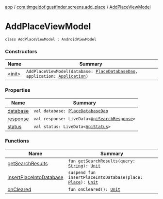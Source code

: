[app](../../index.md) / [com.timgeldof.gustfinder.screens.add_place](../index.md) / [AddPlaceViewModel](./index.md)

# AddPlaceViewModel

`class AddPlaceViewModel : AndroidViewModel`

### Constructors

| Name | Summary |
|---|---|
| [&lt;init&gt;](-init-.md) | `AddPlaceViewModel(database: `[`PlaceDatabaseDao`](../../com.timgeldof.gustfinder.database/-place-database-dao/index.md)`, application: `[`Application`](https://developer.android.com/reference/android/app/Application.html)`)` |

### Properties

| Name | Summary |
|---|---|
| [database](database.md) | `val database: `[`PlaceDatabaseDao`](../../com.timgeldof.gustfinder.database/-place-database-dao/index.md) |
| [response](response.md) | `val response: LiveData<`[`ApiSearchResponse`](../../com.timgeldof.gustfinder.network.models.search_api/-api-search-response/index.md)`>` |
| [status](status.md) | `val status: LiveData<`[`ApiStatus`](../-api-status/index.md)`>` |

### Functions

| Name | Summary |
|---|---|
| [getSearchResults](get-search-results.md) | `fun getSearchResults(query: `[`String`](https://kotlinlang.org/api/latest/jvm/stdlib/kotlin/-string/index.html)`): `[`Unit`](https://kotlinlang.org/api/latest/jvm/stdlib/kotlin/-unit/index.html) |
| [insertPlaceIntoDatabase](insert-place-into-database.md) | `suspend fun insertPlaceIntoDatabase(place: `[`Place`](../../com.timgeldof.gustfinder.database/-place/index.md)`): `[`Unit`](https://kotlinlang.org/api/latest/jvm/stdlib/kotlin/-unit/index.html) |
| [onCleared](on-cleared.md) | `fun onCleared(): `[`Unit`](https://kotlinlang.org/api/latest/jvm/stdlib/kotlin/-unit/index.html) |
